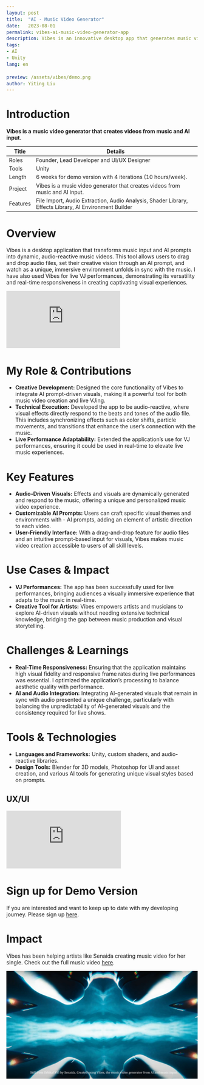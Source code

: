 ```yaml
---
layout: post
title:  "AI - Music Video Generator"
date:   2023-08-01
permalink: vibes-ai-music-video-generator-app
description: Vibes is an innovative desktop app that generates music videos based on audio input and AI prompts. The app creates dynamic, audio-reactive visuals, ideal for VJ performances and music creators.
tags: 
- AI
- Unity
lang: en

preview: /assets/vibes/demo.png
author: Yiting Liu 
---
```

# Introduction 
**Vibes is a music video generator that creates videos from music and AI input.** 


| Title                     | Details |
|---------------------------|-----------------------------------|
| Roles                     | Founder, Lead Developer and UI/UX Designer |
| Tools                     | Unity        |                     
| Length                    | 6 weeks for demo version with 4 iterations (10 hours/week).  |
| Project                   | Vibes is a music video generator that creates videos from music and AI input.|
| Features |File Import, Audio Extraction, Audio Analysis, Shader Library, Effects Library, AI Environment Builder |

# Overview 
Vibes is a desktop application that transforms music input and AI prompts into dynamic, audio-reactive music videos. This tool allows users to drag and drop audio files, set their creative vision through an AI prompt, and watch as a unique, immersive environment unfolds in sync with the music. I have also used Vibes for live VJ performances, demonstrating its versatility and real-time responsiveness in creating captivating visual experiences.


<div class="iframe-container">
<iframe class="responsive-iframe" src="https://player.vimeo.com/video/1024490820" frameborder="0" allow="autoplay; fullscreen" allowfullscreen></iframe>
</div>


# My Role & Contributions

- **Creative Development:** Designed the core functionality of Vibes to integrate AI prompt-driven visuals, making it a powerful tool for both music video creation and live VJing.
- **Technical Execution:** Developed the app to be audio-reactive, where visual effects directly respond to the beats and tones of the audio file. This includes synchronizing effects such as color shifts, particle movements, and transitions that enhance the user’s connection with the music.
- **Live Performance Adaptability:** Extended the application’s use for VJ performances, ensuring it could be used in real-time to elevate live music experiences.

# Key Features
- **Audio-Driven Visuals:** Effects and visuals are dynamically generated and respond to the music, offering a unique and personalized music video experience.
- **Customizable AI Prompts:** Users can craft specific visual themes and environments with - AI prompts, adding an element of artistic direction to each video.
- **User-Friendly Interface:** With a drag-and-drop feature for audio files and an intuitive prompt-based input for visuals, Vibes makes music video creation accessible to users of all skill levels.

# Use Cases & Impact

- **VJ Performances:** The app has been successfully used for live performances, bringing audiences a visually immersive experience that adapts to the music in real-time.
- **Creative Tool for Artists:** Vibes empowers artists and musicians to explore AI-driven visuals without needing extensive technical knowledge, bridging the gap between music production and visual storytelling.

# Challenges & Learnings
- **Real-Time Responsiveness:** Ensuring that the application maintains high visual fidelity and responsive frame rates during live performances was essential. I optimized the application’s processing to balance aesthetic quality with performance.
- **AI and Audio Integration:** Integrating AI-generated visuals that remain in sync with audio presented a unique challenge, particularly with balancing the unpredictability of AI-generated visuals and the consistency required for live shows.

# Tools & Technologies
- **Languages and Frameworks:** Unity, custom shaders, and audio-reactive libraries.
- **Design Tools:** Blender for 3D models, Photoshop for UI and asset creation, and various AI tools for generating unique visual styles based on prompts.

## UX/UI 
<div class="iframe-container">
<iframe  class="responsive-iframe" style="border: 1px solid rgba(0, 0, 0, 0.1);"  src="https://www.figma.com/embed?embed_host=share&url=https%3A%2F%2Fwww.figma.com%2Fproto%2FVl0yckmhGD2QqcPjNdL1Ce%2FVibes---Music-Video-Generator---V2%3Ftype%3Ddesign%26node-id%3D16-259%26t%3D6LsntWAHBbjbM8SC-1%26scaling%3Dscale-down%26page-id%3D0%253A1%26starting-point-node-id%3D16%253A259%26mode%3Ddesign" allowfullscreen></iframe>
</div>

# Sign up for Demo Version 
If you are interested and want to keep up to date with my developing journey. Please sign up [here](https://forms.gle/ySRtL2CbgV4MhnVS9). 


# Impact 
Vibes has been helping artists like Senaida creating music video for her single. Check out the full music video [here](https://www.youtube.com/watch?v=75dgvDc4Sjc).

![assets/vibes/OrbitalXVI-Vibes-Still3.jpg](assets/vibes/OrbitalXVI-Vibes-Still3.jpg)